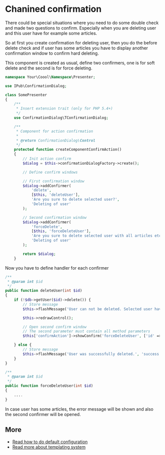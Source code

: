 # Chanined confirmation

There could be special situations where you need to do some double check and made two questions to confirm. Especially when you are deleting user and this user have for example some articles.

So at first you create confirmation for deleting user, then you do the before delete check and if user has some articles you have to display another confirmation window to confirm hard deleting.

This component is created as usual, define two confirmers, one is for soft delete and the second is for force deleting.

```php
namespace Your\Coool\Namespace\Presenter;

use IPub\ConfirmationDialog;

class SomePresenter
{
    /**
     * Insert extension trait (only for PHP 5.4+)
     */
    use ConfirmationDialog\TConfirmationDialog;

    /**
     * Component for action confirmation
     *
     * @return ConfirmationDialog\Control
     */
    protected function createComponentConfirmAction()
    {
        // Init action confirm
        $dialog = $this->confirmationDialogFactory->create();

        // Define confirm windows

        // First confirmation window
        $dialog->addConfirmer(
            'delete',
            [$this, 'deleteUser'],
            'Are you sure to delete selected user?',
            'Deleting of user'
        );

        // Second confirmation window
        $dialog->addConfirmer(
            'forceDelete',
            [$this, 'forceDeleteUser'],
            'Are you sure to delete selected user with all articles etc.?',
            'Deleting of user'
        );

        return $dialog;
    }
```

Now you have to define handler for each confirmer

```php
/**
 * @param int $id
 */
public function deleteUser(int $id)
{
    if (!$db->getUser($id)->delete()) {
        // Store message
        $this->flashMessage('User can not be deleted. Selected user have some articles.', 'error');

        $this->redrawControl();

        // Open second confirm window
        // The second parameter must contain all method parameters
        $this['confirmAction']->showConfirm('forceDeleteUser', ['id' => $id]);

    } else {
        // Store message
        $this->flashMessage('User was successfully deleted.', 'success');
    }
}

/**
 * @param int $id
 */
public function forceDeleteUser(int $id)
{
    ....
}
```

In case user has some articles, the error message will be shown and also the second confirmer will be opened.

## More

- [Read how to do default configuration](https://github.com/iPublikuj/confirmation-dialog/blob/master/docs/en/index.md)
- [Read more about templating system](https://github.com/iPublikuj/confirmation-dialog/blob/master/docs/en/templating.md)
